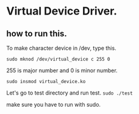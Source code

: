 # Virtual Device Driver.

## how to run this.

To make character device in /dev, type this.

`sudo mknod /dev/virtual_device c 255 0`

255 is major number and 0 is minor number.

`sudo insmod virtual_device.ko`

Let's go to test directory and run test.
`sudo ./test`

make sure you have to run with sudo.

